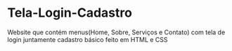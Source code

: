 # Tela-Login-Cadastro
Website que contém menus(Home, Sobre, Serviços e Contato) com tela de login juntamente cadastro básico feito em HTML e CSS 
